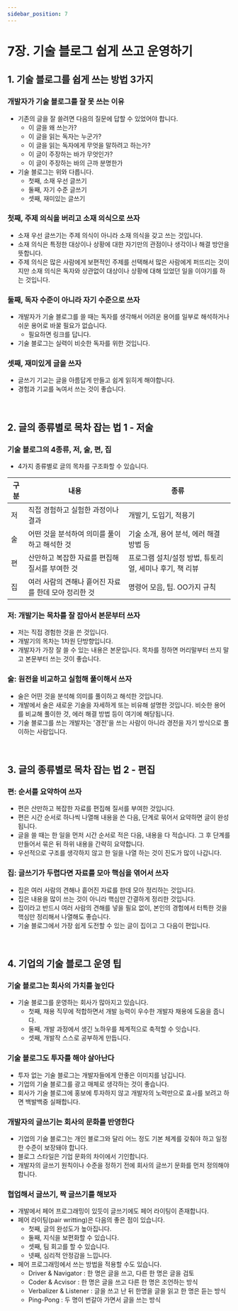 ```yaml
---
sidebar_position: 7
---
```


# 7장. 기술 블로그 쉽게 쓰고 운영하기

## 1. 기술 블로그를 쉽게 쓰는 방법 3가지

### 개발자가 기술 블로그를 잘 못 쓰는 이유

- 기존의 글을 잘 쓸려면 다음의 질문에 답할 수 있었어야 합니다.
  - 이 글을 왜 쓰는가?
  - 이 글을 읽는 독자는 누군가?
  - 이 글을 읽는 독자에게 무엇을 말하려고 하는가?
  - 이 글이 주장하는 바가 무엇인가?
  - 이 글이 주장하는 바의 근까 분명한가
- 기술 블로그는 위와 다릅니다.
  - 첫째, 소재 우선 글쓰기
  - 둘째, 자기 수준 글쓰기
  - 셋째, 재미있는 글쓰기

### 첫째, 주제 의식을 버리고 소재 의식으로 쓰자

- 소재 우선 글쓰기는 주제 의식이 아니라 소재 의식을 갖고 쓰는 것입니다.
- 소재 의식은 특정한 대상이나 상황에 대한 자기만의 관점이나 생각이나 해결 방안을 뜻합니다.
- 주제 의식은 많은 사람에게 보편적인 주제를 선택해서 많은 사람에게 퍼뜨리는 것이지만 소재 의식은 독자와 상관없이 대상이나 상황에 대해 있었던 일을 이야기를 하는 것입니다.

### 둘째, 독자 수준이 아니라 자기 수준으로 쓰자

- 개발자가 기술 블로그를 쓸 때는 독자를 생각해서 어려운 용어를 일부로 해석하거나 쉬운 용어로 바꿀 필요가 없습니다.
  - 필요하면 링크를 답니다.
- 기술 블로그는 실력이 비슷한 독자를 위한 것입니다.

### 셋째, 재미있게 글을 쓰자

- 글쓰기 기교는 글을 아름답게 만들고 쉽게 읽히게 해야합니다.
- 경험과 기교를 녹여서 쓰는 것이 좋습니다.

<br/>

## 2. 글의 종류별로 목차 잡는 법 1 - 저술

### 기술 블로그의 4종류, 저, 술, 편, 집

- 4가지 종류별로 글의 목차를 구조화할 수 있습니다.

|구분|내용|종류|
|-|-|-|
|저|직접 경험하고 실험한 과정이나 결과|개발기, 도입기, 적용기|
|술|어떤 것을 분석하여 의미를 풀이하고 해석한 것|기술 소개, 용어 분석, 에러 해결 방법 등|
|편|산만하고 복잡한 자료를 편집해 질서를 부여한 것|프로그램 설치/설정 방법, 튜토리얼, 세미나 후기, 책 리뷰|
|집|여러 사람의 견해나 흩어진 자료를 한데 모아 정리한 것|명령어 모음, 팁. OO가지 규칙|

### 저: 개발기는 목차를 잘 잡아서 본문부터 쓰자

- 저는 직접 경험한 것을 쓴 것입니다.
- 개발기의 목차는 1차원 단방향입니다.
- 개발자가 가장 잘 쓸 수 있는 내용은 본문입니다. 목차를 정하면 머리말부터 쓰지 말고 본문부터 쓰는 것이 좋습니다.
### 술: 원전을 비교하고 실험해 풀이해서 쓰자

- 술은 어떤 것을 분석해 의미를 풀이하고 해석한 것입니다.
- 개발에서 술은 새로운 기술을 자세하게 또는 비유해 설명한 것입니다. 비슷한 용어를 비교해 풀이한 것, 에러 해결 방법 등이 여기에 해당됩니다.
- 기술 블로그를 쓰는 개발자는 '경전'을 쓰는 사람이 아니라 경전을 자기 방식으로 풀이하는 사람입니다.

<br/>

## 3. 글의 종류별로 목차 잡는 법 2 - 편집

### 편: 순서를 요약하여 쓰자

- 편은 산만하고 복잡한 자료를 편집해 질서를 부여한 것입니다.
- 편은 시간 순서로 하나씩 나열해 내용을 쓴 다음, 단계로 묶어서 요약하면 글이 완성됩니다.
- 글을 쓸 때는 한 일을 먼저 시간 순서로 적은 다음, 내용을 다 적습니다. 그 후 단계를 만들어서 묶은 뒤 하위 내용을 간략히 요약합니다.
- 우선적으로 구조를 생각하지 않고 한 일을 나열 하는 것이 진도가 많이 나갑니다.

### 집: 글쓰기가 두렵다면 자료를 모아 핵심을 엮어서 쓰자

- 집은 여러 사람의 견해나 흩어진 자료를 한데 모아 정리하는 것입니다.
- 집은 내용을 많이 쓰는 것이 아니라 핵심만 간결하게 정리한 것입니다.
- 집이라고 반드시 여러 사람의 견해를 넣을 필요 없이, 본인의 경험에서 터특한 것을 핵심만 정리해서 나열해도 좋습니다.
- 기술 블로그에서 가장 쉽게 도전할 수 있는 글이 집이고 그 다음이 편입니다.

<br/>

## 4. 기업의 기술 블로그 운영 팁

### 기술 블로그는 회사의 가치를 높인다

- 기술 블로그를 운영하는 회사가 많아지고 있습니다.
  - 첫째, 채용 직무에 적합하면서 개발 능력이 우수한 개발자 채용에 도움을 줍니다.
  - 둘째, 개발 과정에서 생긴 노하우를 체계적으로 축적할 수 잇습니다.
  - 셋째, 개발작 스스로 공부하게 만듭니다.

### 기술 블로그도 투자를 해야 살아난다

- 투자 없는 기술 블로그는 개발자들에게 안좋은 이미지를 남깁니다.
- 기업의 기술 블로그를 광고 매체로 생각하는 것이 좋습니다.
- 회사가 기술 블로그에 홍보에 투자하지 않고 개발자의 노력만으로 효ㅘ를 보려고 하면 백발백중 실패합니다.
### 개발자의 글쓰기는 회사의 문화를 반영한다

- 기업의 기술 블로그는 개인 블로그와 달리 어느 정도 기본 체계를 갖춰야 하고 일정한 수준이 보장돼야 합니다.
- 블로그 스타일은 기업 문화의 차이에서 기인합니다.
- 개발자의 글쓰기 원칙이나 수준을 정하기 전에 회사의 글쓰기 문화를 먼저 정의해야 합니다.

### 협업해서 글쓰기, 짝 글쓰기를 해보자

- 개발에서 페어 프로그래밍이 있듯이 글쓰기에도 페어 라이팅이 존재합니다.
- 페어 라이팅(pair writting)은 다음의 좋은 점이 있습니다.
  - 첫째, 글의 완성도가 높아집니다.
  - 둘째, 지식을 보편화할 수 있습니다.
  - 셋째, 팀 회고를 할 수 있습니다.
  - 넷째, 심리적 안정감을 느낍니다.
- 페어 프로그래밍에서 쓰는 방법을 적용할 수도 있습니다.
  - Driver & Navigator : 한 명은 글을 쓰고, 다른 한 명은 글을 검토
  - Coder & Acvisor : 한 명은 글을 쓰고 다른 한 명은 조언하는 방식
  - Verbalizer & Listener : 글을 쓰고 난 뒤 한명을 글을 읽고 한 명은 듣는 방식
  - Ping-Pong : 두 명이 번갈아 가면서 글을 쓰는 방식
